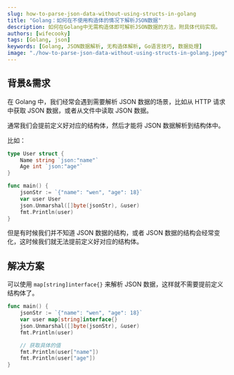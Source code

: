 ```yaml
---
slug: how-to-parse-json-data-without-using-structs-in-golang
title: "Golang：如何在不使用构造体的情况下解析JSON数据"
description: 如何在Golang中无需构造体即可解析JSON数据的方法，附具体代码实现。
authors: [wifecooky]
tags: [Golang, json]
keywords: [Golang, JSON数据解析, 无构造体解析, Go语言技巧, 数据处理]
image: "./how-to-parse-json-data-without-using-structs-in-golang.jpeg"
---
```


## 背景&需求

在 Golang 中，我们经常会遇到需要解析 JSON 数据的场景，比如从 HTTP 请求中获取 JSON 数据，或者从文件中读取 JSON 数据。

通常我们会提前定义好对应的结构体，然后才能将 JSON 数据解析到结构体中。

比如：

```go {7-9} showLineNumbers
type User struct {
    Name string `json:"name"`
    Age int `json:"age"`
}

func main() {
    jsonStr := `{"name": "wen", "age": 18}`
    var user User
    json.Unmarshal([]byte(jsonStr), &user)
    fmt.Println(user)
}
```

但是有时候我们并不知道 JSON 数据的结构，或者 JSON 数据的结构会经常变化，这时候我们就无法提前定义好对应的结构体。

## 解决方案

可以使用 `map[string]interface{}` 来解析 JSON 数据，这样就不需要提前定义结构体了。

```go {3-4} showLineNumbers
func main() {
    jsonStr := `{"name": "wen", "age": 18}`
    var user map[string]interface{}
    json.Unmarshal([]byte(jsonStr), &user)
    fmt.Println(user)

    // 获取具体的值
    fmt.Println(user["name"])
    fmt.Println(user["age"])
}
```

